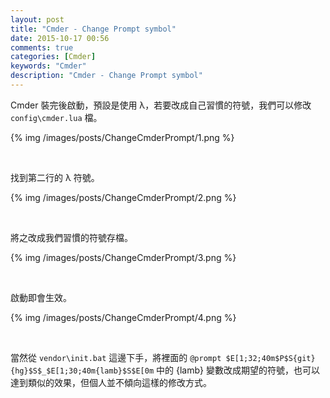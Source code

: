 ```yaml
---
layout: post
title: "Cmder - Change Prompt symbol"
date: 2015-10-17 00:56
comments: true
categories: [Cmder]
keywords: "Cmder"
description: "Cmder - Change Prompt symbol"
---
```


Cmder 裝完後啟動，預設是使用 λ，若要改成自己習慣的符號，我們可以修改 `config\cmder.lua` 檔。  

<!-- More -->

{% img /images/posts/ChangeCmderPrompt/1.png %}

<br/>


找到第二行的 λ 符號。  

{% img /images/posts/ChangeCmderPrompt/2.png %}

<br/>


將之改成我們習慣的符號存檔。  

{% img /images/posts/ChangeCmderPrompt/3.png %}

<br/>


啟動即會生效。  

{% img /images/posts/ChangeCmderPrompt/4.png %}

<br/>


當然從 `vendor\init.bat` 這邊下手，將裡面的 `@prompt $E[1;32;40m$P$S{git}{hg}$S$_$E[1;30;40m{lamb}$S$E[0m` 中的 {lamb} 變數改成期望的符號，也可以達到類似的效果，但個人並不傾向這樣的修改方式。  
